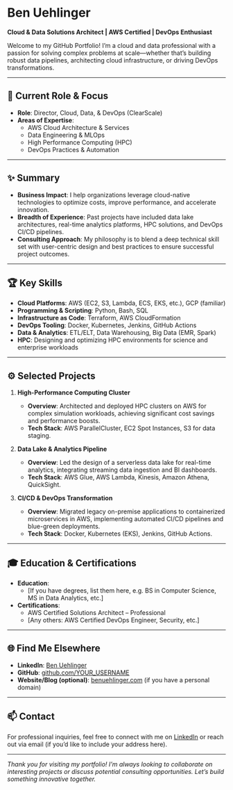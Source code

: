 # Ben Uehlinger

**Cloud & Data Solutions Architect | AWS Certified | DevOps Enthusiast**

Welcome to my GitHub Portfolio! I’m a cloud and data professional with a passion for solving complex problems at scale—whether that’s building robust data pipelines, architecting cloud infrastructure, or driving DevOps transformations.

---

## 💼 Current Role & Focus
- **Role**: Director, Cloud, Data, & DevOps (ClearScale)  
- **Areas of Expertise**:  
  - AWS Cloud Architecture & Services  
  - Data Engineering & MLOps  
  - High Performance Computing (HPC)  
  - DevOps Practices & Automation  

---

## ✨ Summary
- **Business Impact**: I help organizations leverage cloud-native technologies to optimize costs, improve performance, and accelerate innovation.  
- **Breadth of Experience**: Past projects have included data lake architectures, real-time analytics platforms, HPC solutions, and DevOps CI/CD pipelines.  
- **Consulting Approach**: My philosophy is to blend a deep technical skill set with user-centric design and best practices to ensure successful project outcomes.

---

## 🏆 Key Skills
- **Cloud Platforms**: AWS (EC2, S3, Lambda, ECS, EKS, etc.), GCP (familiar)  
- **Programming & Scripting**: Python, Bash, SQL  
- **Infrastructure as Code**: Terraform, AWS CloudFormation  
- **DevOps Tooling**: Docker, Kubernetes, Jenkins, GitHub Actions  
- **Data & Analytics**: ETL/ELT, Data Warehousing, Big Data (EMR, Spark)  
- **HPC**: Designing and optimizing HPC environments for science and enterprise workloads

---

## ⚙️ Selected Projects
1. **High-Performance Computing Cluster**  
   - **Overview**: Architected and deployed HPC clusters on AWS for complex simulation workloads, achieving significant cost savings and performance boosts.  
   - **Tech Stack**: AWS ParallelCluster, EC2 Spot Instances, S3 for data staging.

2. **Data Lake & Analytics Pipeline**  
   - **Overview**: Led the design of a serverless data lake for real-time analytics, integrating streaming data ingestion and BI dashboards.  
   - **Tech Stack**: AWS Glue, AWS Lambda, Kinesis, Amazon Athena, QuickSight.

3. **CI/CD & DevOps Transformation**  
   - **Overview**: Migrated legacy on-premise applications to containerized microservices in AWS, implementing automated CI/CD pipelines and blue-green deployments.  
   - **Tech Stack**: Docker, Kubernetes (EKS), Jenkins, GitHub Actions.

---

## 🎓 Education & Certifications
- **Education**:  
  - [If you have degrees, list them here, e.g. BS in Computer Science, MS in Data Analytics, etc.]
- **Certifications**:  
  - AWS Certified Solutions Architect – Professional  
  - [Any others: AWS Certified DevOps Engineer, Security, etc.]

---

## 🌐 Find Me Elsewhere
- **LinkedIn**: [Ben Uehlinger](https://www.linkedin.com/in/benuehlinger/)  
- **GitHub**: [github.com/YOUR_USERNAME](https://github.com/YOUR_USERNAME)  
- **Website/Blog (optional)**: [benuehlinger.com](#) (if you have a personal domain)

---

## 📫 Contact
For professional inquiries, feel free to connect with me on [LinkedIn](https://www.linkedin.com/in/benuehlinger/) or reach out via email (if you’d like to include your address here).

---

*Thank you for visiting my portfolio! I’m always looking to collaborate on interesting projects or discuss potential consulting opportunities. Let’s build something innovative together.* 
